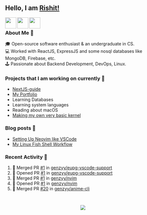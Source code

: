 ## Hello, I am [Rishit!](https://portfolio-genzyy.vercel.app/)

<a href="https://www.linkedin.com/in/rishit-pandey/" target="_blank">
    <img align="left" width="36px" src="https://img.icons8.com/fluency/48/000000/linkedin.png"/>
</a>

<a href="mailto:rishpandey8097@gmail.com" target="_blank">
    <img align="left" width="36px" src="https://img.icons8.com/plasticine/48/000000/gmail-new.png"/>
</a>

<a href="https://drive.google.com/file/d/1qCkZMKmikRYXOyqVC-taDFac7ZNDlGWe/view?usp=sharing" target="_blank">
    <img align="left" width="36px" src="https://img.icons8.com/external-itim2101-lineal-color-itim2101/64/000000/external-resume-human-resources-itim2101-lineal-color-itim2101.png"/>
</a>

<br />

### About Me 🚀

🎓 Open-source software enthusiast & an undergraduate in CS. <br />
💻 Worked with ReactJS, ExpressJS and some nosql databases like MongoDB, Firebase, etc. <br />
🕹️ Passionate about Backend Development, DevOps, Linux. <br />

### Projects that I am working on currently 🚧

- [NextJS-guide](https://github.com/genzyy/NextJS-guide)
- [My Portfolio](https://github.com/genzyy/next-portfolio)
- Learning Databases
- Learning system languages
- Reading about macOS
- [Making my own very basic kernel](https://github.com/genzyy/rust_os)

### Blog posts 📗

<!-- BLOG-POST-LIST:START -->
- [Setting Up Neovim like VSCode](https://dev.to/rishitpandey/setting-up-neovim-like-vscode-j8h)
- [My Linux Fish Shell Workflow](https://dev.to/rishitpandey/my-linux-fish-shell-workflow-28lk)
<!-- BLOG-POST-LIST:END -->

### Recent Activity 👀

<!--START_SECTION:activity-->
1. 🎉 Merged PR [#1](https://github.com/genzyy/eupg-vscode-support/pull/1) in [genzyy/eupg-vscode-support](https://github.com/genzyy/eupg-vscode-support)
2. 💪 Opened PR [#1](https://github.com/genzyy/eupg-vscode-support/pull/1) in [genzyy/eupg-vscode-support](https://github.com/genzyy/eupg-vscode-support)
3. 🎉 Merged PR [#1](https://github.com/genzyy/nvim/pull/1) in [genzyy/nvim](https://github.com/genzyy/nvim)
4. 💪 Opened PR [#1](https://github.com/genzyy/nvim/pull/1) in [genzyy/nvim](https://github.com/genzyy/nvim)
5. 🎉 Merged PR [#20](https://github.com/genzyy/anime-cli/pull/20) in [genzyy/anime-cli](https://github.com/genzyy/anime-cli)
<!--END_SECTION:activity-->
<br />

<p align="center">
  <img src="https://github-readme-stats.vercel.app/api?username=genzyy&show_icons=true&theme=radical&count_private=true&line_height=27">
</p>
